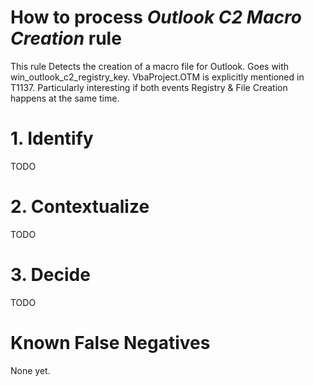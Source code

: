 # How to process *Outlook C2 Macro Creation* rule
This rule Detects the creation of a macro file for Outlook. Goes with win_outlook_c2_registry_key. VbaProject.OTM is explicitly mentioned in T1137. Particularly interesting if both events Registry & File Creation happens at the same time.

# 1. Identify
TODO

# 2. Contextualize
TODO

# 3. Decide
TODO

# Known False Negatives
None yet.
